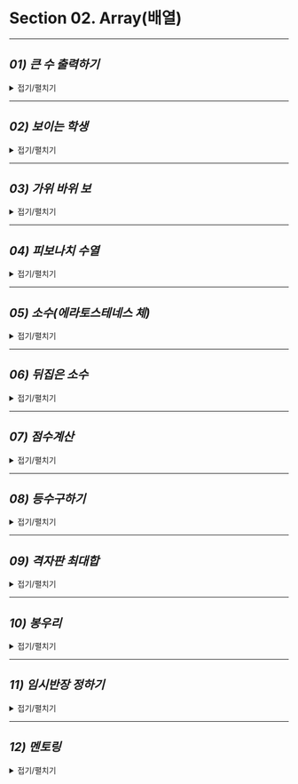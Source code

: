 
# Section 02. Array(배열)

***
## *01) 큰 수 출력하기*
<details>
<summary>접기/펼치기</summary>

N(1<=N<=100)개의 정수를 입력받아, 자신의 바로 앞 수보다 큰 수만 출력하는 프로그램을 작
성하세요.(첫 번째 수는 무조건 출력한다)

- **입력 설명**  
  첫 줄에 자연수 N이 주어지고, 그 다음 줄에 N개의 정수가 입력된다.


- **출력 설명**   
  자신의 바로 앞 수보다 큰 수만 한 줄로 출력한다.


- **입력 예제**   
  6
  7 3 9 5 6 12


- **출력 예제**  
  7 9 6 12
</details>

***
## *02) 보이는 학생*
<details>
<summary>접기/펼치기</summary>

선생님이 N명의 학생을 일렬로 세웠습니다.  
일렬로 서 있는 학생의 키가 앞에서부터 순서대로 주어질 때, 맨 앞에 서 있는 선생님이 볼 수 있는 학생의 수를 구하는 프로그램을 작성하세요.  
(어떤 학생이 자기 앞에 서 있는 학생들보다 크면 그 학생은 보이고, 작거나 같으면 보이지 않습니다.)

- **입력 설명**  
  첫 줄에 정수 N(5<=N<=100,000)이 입력된다.  
  그 다음줄에 N명의 학생의 키가 앞에서부터 순서대로 주어진다.


- **출력 설명**   
  선생님이 볼 수 있는 최대학생수를 출력한다.


- **입력 예제**   
  StuDY


- **출력 예제**  
  8
  130 135 148 140 145 150 150 153
</details>

***
## *03) 가위 바위 보*
<details>
<summary>접기/펼치기</summary>

A, B 두 사람이 가위바위보 게임을 합니다.  
총 N번의 게임을 하여 A가 이기면 A를 출력하고, B가 이기면 B를 출력합니다.  
비길 경우에는 D를 출력합니다.
가위, 바위, 보의 정보는 1:가위, 2:바위, 3:보로 정하겠습니다.  
예를 들어 N=5이면

| 회수    | 1   | 2   | 3   | 4   | 5   |
|--------|-----|-----|-----|-----|-----|
| A의 정보 | 2   | 2   | 3   | 1   | 3   |
| B의 정보 | 1   | 1   | 2   | 2   | 3   |
| 승자    | A   | B   | A   | B   | D   |

두 사람의 각 회의 가위, 바위, 보 정보가 주어지면 각 회를 누가 이겼는지 출력하는 프로그램을 작성하세요

- **입력 설명**  
  첫 번째 줄에 게임 횟수인 자연수 N(1<=N<=100)이 주어집니다.  
  두 번째 줄에는 A가 낸 가위, 바위, 보 정보가 N개 주어집니다.  
  세 번째 줄에는 B가 낸 가위, 바위, 보 정보가 N개 주어집니다.


- **출력 설명**   
  각 줄에 각 회의 승자를 출력합니다.  
  비겼을 경우는 D를 출력합니다.



- **입력 예제**   
  5  
  2 3 3 1 3  
  1 1 2 2 3


- **출력 예제**  
  A  
  B  
  A  
  B  
  D

</details>

***
## *04) 피보나치 수열*
<details>
<summary>접기/펼치기</summary>

1) 피보나키 수열을 출력한다. 피보나치 수열이란 앞의 2개의 수를 합하여 다음 숫자가 되는
   수열이다.
2) 입력은 피보나치 수열의 총 항의 수 이다. 만약 7이 입력되면 1 1 2 3 5 8 13을 출력하면
   된다.

- **입력 설명**  
  첫 줄에 총 항수 N(3<=N<=45)이 입력된다.


- **출력 설명**   
  첫 줄에 피보나치 수열을 출력합니다.


- **입력 예제**   
  10


- **출력 예제**  
  1 1 2 3 5 8 13 21 34 55

</details>

***
## *05) 소수(에라토스테네스 체)*
<details>
<summary>접기/펼치기</summary>

자연수 N이 입력되면 1부터 N까지의 소수의 개수를 출력하는 프로그램을 작성하세요.  
만약 20이 입력되면 1부터 20까지의 소수는 2, 3, 5, 7, 11, 13, 17, 19로 총 8개입니다.  
제한시간은 1초입니다.

- **입력 설명**    
  첫 줄에 자연수의 개수 N(2<=N<=200,000)이 주어집니다.


- **출력 설명**   
  첫 줄에 소수의 개수를 출력합니다.


- **입력 예제**   
  20


- **출력 예제**  
  8

</details>

***
## *06) 뒤집은 소수*
<details>
<summary>접기/펼치기</summary>

N개의 자연수가 입력되면 각 자연수를 뒤집은 후 그 뒤집은 수가 소수이면 그 소수를 출력하는 프로그램을 작성하세요.  
예를 들어 32를 뒤집으면 23이고, 23은 소수이다.  
그러면 23을 출력한다.  
단 910를 뒤집으면 19로 숫자화 해야 한다.  
첫 자리부터의 연속된 0은 무시한다.

- **입력 설명**  
  첫 줄에 자연수의 개수 N(3<=N<=100)이 주어지고, 그 다음 줄에 N개의 자연수가 주어진다.
  각 자연수의 크기는 100,000를 넘지 않는다.


- **출력 설명**   
  첫 줄에 뒤집은 소수를 출력합니다. 출력순서는 입력된 순서대로 출력합니다.


- **입력 예제**   
  9
  32 55 62 20 250 370 200 30 100


- **출력 예제**  
  23 2 73 2 3

</details>

***
## *07) 점수계산*
<details>
<summary>접기/펼치기</summary>

OX 문제는 맞거나 틀린 두 경우의 답을 가지는 문제를 말한다.   
여러 개의 OX 문제로 만들어진 시험에서 연속적으로 답을 맞히는 경우에는 가산점을 주기 위해서 다음과 같이 점수 계산을 하기로 하였다.  
1번 문제가 맞는 경우에는 1점으로 계산한다.  
앞의 문제에 대해서는 답을 틀리다가 답이 맞는 처음 문제는 1점으로 계산한다.  
또한, 연속으로 문제의 답이 맞는 경우에서 두 번째 문제는 2점, 세 번째 문제는 3점, ..., K번째 문제는 K점으로 계산한다.  
틀린 문제는 0점으로 계산한다.
예를 들어, 아래와 같이 10 개의 OX 문제에서 답이 맞은 문제의 경우에는 1로 표시하고, 틀린 경우에는 0으로 표시하였을 때, 점수 계산은 아래 표와 같이 계산되어, 총 점수는 1+1+2+3+1+2=10 점이다.    
1 0 1 1 1 0 0 1 1 0

| 채점  | 1   | 0   | 1   | 1   | 1   | 0   | 0   | 1   | 1   | 0   |
|-----|-----|-----|-----|-----|-----|-----|-----|-----|-----|-----|
| 점수  | 1   | 0   | 1   | 2   | 3   | 0   | 0   | 1   | 2   | 0   |

채점 1 0 1 1 1 0 0 1 1 0
점수 1 0 1 2 3 0 0 1 2 0
시험문제의 채점 결과가 주어졌을 때, 총 점수를 계산하는 프로그램을 작성하시오.


- **입력 설명**  
  첫째 줄에 문제의 개수 N (1 ≤ N ≤ 100)이 주어진다.  
  둘째 줄에는 N개 문제의 채점 결과를 나타내는 0 혹은 1이 빈 칸을 사이에 두고 주어진다.  
  0은 문제의 답이 틀린 경우이고, 1은 문제의 답이 맞는 경우이다.


- **출력 설명**   
  첫째 줄에 입력에서 주어진 채점 결과에 대하여 가산점을 고려한 총 점수를 출력한다.


- **입력 예제**   
  10  
  1 0 1 1 1 0 0 1 1 0


- **출력 예제**  
  10

</details>

***
## *08) 등수구하기*
<details>
<summary>접기/펼치기</summary>

N명의 학생의 국어점수가 입력되면 각 학생의 등수를 입력된 순서대로 출력하는 프로그램을 작성하세요.  
같은 점수가 입력될 경우 높은 등수로 동일 처리한다.  
즉 가장 높은 점수가 92점인데 92점이 3명 존재하면 1등이 3명이고 그 다음 학생은 4등이 된다.


- **입력 설명**  
  첫 줄에 N(3<=N<=100)이 입력되고, 두 번째 줄에 국어점수를 의미하는 N개의 정수가 입력
  된다.


- **출력 설명**   
  입력된 순서대로 등수를 출력한다.


- **입력 예제**   
  5  
  87 89 92 100 76


- **출력 예제**  
  4 3 2 1 5

</details>

***
## *09) 격자판 최대합*
<details>
<summary>접기/펼치기</summary>

5*5 격자판에 아래롸 같이 숫자가 적혀있습니다.

| 10  | 13  | 10  | 12  | 15  |
|-----|-----|-----|-----|-----|
| 12  | 30  | 30  | 23  | 11  |
| 11  | 25  | 50  | 53  | 15  |
| 19  | 27  | 29  | 37  | 27  |
| 19  | 13  | 30  | 13  | 19  |

N*N의 격자판이 주어지면 각 행의 합, 각 열의 합, 두 대각선의 합 중 가 장 큰 합을 출력합
니다.

- **입력 설명**  
  첫 줄에 자연수 N이 주어진다.(2<=N<=50)
  두 번째 줄부터 N줄에 걸쳐 각 줄에 N개의 자연수가 주어진다.   
  각 자연수는 100을 넘지 않는다.


- **출력 설명**   
  최대합을 출력합니다.


- **입력 예제**   
  5  
  10 13 10 12 15  
  12 39 30 23 11  
  11 25 50 53 15  
  19 27 29 37 27  
  19 13 30 13 19


- **출력 예제**  
  155

</details>

***
## *10) 봉우리*
<details>
<summary>접기/펼치기</summary>

지도 정보가 N*N 격자판에 주어집니다.  
각 격자에는 그 지역의 높이가 쓰여있습니다.  
각 격자판의 숫자 중 자신의 상하좌우 숫자보다 큰 숫자는 봉우리 지역입니다.  
봉우리 지역이 몇 개 있는 지 알아내는 프로그램을 작성하세요.  
격자의 가장자리는 0으로 초기화 되었다고 가정한다.  
만약 N=5 이고, 격자판의 숫자가 다음과 같다면 봉우리의 개수는 10개입니다.

| 0   | 0   | 0   | 0   | 0   | 0   | 0   |
|-----|-----|-----|-----|-----|-----|-----|
| 0   | `5` | 3   | `7` | 2   | `3`   | 0   |
| 0   | 3   | `7`   | 1   | `6`   | 1   | 0   |
| 0   | `7`   | 2   | 5   | 3   | `4`   | 0   |
| 0   | 4   | 3   | `6`   | 4   | 1   | 0   |
| 0   | `8`   | 7   | 3   | `5`   | 2   | 0   |
| 0   | 0   | 0   | 0   | 0   | 0   | 0   |


- **입력 설명**  
  첫 줄에 자연수 N이 주어진다.(2<=N<=50)
  두 번째 줄부터 N줄에 걸쳐 각 줄에 N개의 자연수가 주어진다.  
  각 자연수는 100을 넘지 않는다.


- **출력 설명**   
  봉우리의 개수를 출력하세요.


- **입력 예제**   
  5  
  5 3 7 2 3  
  3 7 1 6 1  
  7 2 5 3 4  
  4 3 6 4 1  
  8 7 3 5 2


- **출력 예제**  
  10

</details>

***
## *11) 임시반장 정하기*
<details>
<summary>접기/펼치기</summary>

김갑동 선생님은 올해 6학년 1반 담임을 맡게 되었다.  
김갑동 선생님은 우선 임시로 반장을 정하고 학생들이 서로 친숙해진 후에 정식으로 선거를 통해 반장을 선출하려고 한다.  
그는 자기반 학생 중에서 1학년부터 5학년까지 지내오면서 한번이라도 같은 반이었던 사람이 가장 많은 학생을 임시 반장으로 정하려 한다.  
그래서 김갑동 선생님은 각 학생들이 1학년부터 5학년까지 몇 반에 속했었는지를 나타내는 표를 만들었다.  
예를 들어 학생 수가 5명일 때의 표를 살펴보자.

위 경우에 4번 학생을 보면 3번 학생과 2학년 때 같은 반이었고, 3번 학생 및 5번 학생과 3학년 때 같은 반이었으며, 2번 학생과는 4학년 때 같은 반이었음을 알 수 있다.  
그러므로 이 학급에서 4번 학생과 한번이라도 같은 반이었던 사람은 2번 학생, 3번 학생과 5번 학생으로 모두 3명이다.  
이 예에서 4번 학생이 전체 학생 중에서 같은 반이었던 학생 수가 제일 많으므로 임시 반장이 된다.
각 학생들이 1학년부터 5학년까지 속했던 반이 주어질 때, 임시 반장을 정하는 프로그램을 작성하시오

- **입력 설명**  
  첫째 줄에는 반의 학생 수를 나타내는 정수가 주어진다.  
  학생 수는 3 이상 1000 이하이다.  
  둘째 줄부터는 1번 학생부터 차례대로 각 줄마다 1학년부터 5학년까지 몇 반에 속했었는지를 나타내는 5개의 정수가 빈칸 하나를 사이에 두고 주어진다.  
  주어지는 정수는 모두 1 이상 9 이하의 정수이다.


- **출력 설명**   
  첫 줄에 임시 반장으로 정해진 학생의 번호를 출력한다.  
  단, 임시 반장이 될 수 있는 학생이 여러 명인 경우에는 그 중 가장 작은 번호만 출력한다.


- **입력 예제**   
  5  
  2 3 1 7 3  
  4 1 9 6 8  
  5 5 2 4 4  
  6 5 2 6 7  
  8 4 2 2 2


- **출력 예제**  
  4

</details>

***
## *12) 멘토링*
<details>
<summary>접기/펼치기</summary>

현수네 반 선생님은 반 학생들의 수학점수를 향상시키기 위해 멘토링 시스템을 만들려고 합니다.  
멘토링은 멘토(도와주는 학생)와 멘티(도움을 받는 학생)가 한 짝이 되어 멘토가 멘티의 수학공부를 도와주는 것입니다.  
선생님은 M번의 수학테스트 등수를 가지고 멘토와 멘티를 정합니다.  
만약 A학생이 멘토이고, B학생이 멘티가 되는 짝이 되었다면, A학생은 M번의 수학테스트에서 모두 B학생보다 등수가 앞서야 합니다.    
M번의 수학성적이 주어지면 멘토와 멘티가 되는 짝을 만들 수 있는 경우가 총 몇 가지 인지 출력하는 프로그램을 작성하세요.


- **입력 설명**  
  첫 번째 줄에 반 학생 수 N(1<=N<=20)과 M(1<=M<=10)이 주어진다.
  두 번째 줄부터 M개의 줄에 걸쳐 수학테스트 결과가 학생번호로 주어진다.  
  학생번호가 제일 앞에서부터 1등, 2등, ...N등 순으로 표현된다.  
  만약 한 줄에 N=4이고, 테스트 결과가 3 4 1 2로 입력되었다면 3번 학생이 1등, 4번 학생이 2등, 1번 학생이 3등, 2번 학생이 4등을 의미합니다.


- **출력 설명**   
  첫 번째 줄에 짝을 만들 수 있는 총 경우를 출력합니다.


- **입력 예제**   
  4 3  
  3 4 1 2  
  4 3 2 1  
  3 1 4 2


- **출력 예제**  
  3  
  (3, 1), (3, 2), (4, 2)와 같이 3가지 경우의 (멘토, 멘티) 짝을 만들 수 있다.


</details>
